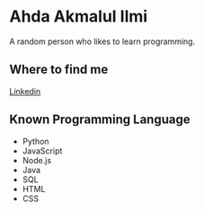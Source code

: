 # Ahda Akmalul Ilmi
A random person who likes to learn programming.

## Where to find me
[Linkedin](https://www.linkedin.com/in/ahda-akmalul-ilmi/)

## Known Programming Language

- Python
- JavaScript
- Node.js
- Java
- SQL
- HTML
- CSS

<!---
RazorHex/RazorHex is a ✨ special ✨ repository because its `README.md` (this file) appears on your GitHub profile.
You can click the Preview link to take a look at your changes.
--->
